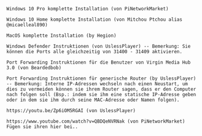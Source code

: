

    Windows 10 Pro komplette Installation (von PiNetworkMarket)

    Windows 10 Home komplette Installation (von Mitchou Ptchou alias @micaelleal890)

    MacOS komplette Installation (by Hegion)

    Windows Defender Instruktionen (von UslessPlayer) -- Bemerkung: Sie können die Ports alle gleichzeitig von 31400 - 31409 aktivieren.

    Port Forwarding Instruktionen für die Benutzer von Virgin Media Hub 3.0 (von Beardedbob)

    Port Forwarding Instruktionen für generische Router (by UslessPlayer) -- Bemerkung: Interne IP-Adressen wechseln nach einen Neustart, um dies zu vermeiden können sie ihrem Router sagen, dass er den Computer nach folgen soll (Bsp.: indem sie ihm eine statische IP-Adresse geben oder in dem sie ihm durch seine MAC-Adresse oder Namen folgen).

    https://youtu.be/Zp6iOM5RGAI (von UslessPlayer)

    https://www.youtube.com/watch?v=QBDQeNVRNak (von PiNetworkMarket) Fügen sie ihren hier bei..

